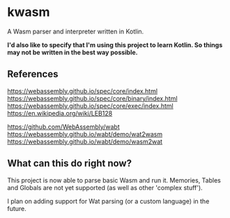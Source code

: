 # kwasm

A Wasm parser and interpreter written in Kotlin.

**I'd also like to specify that I'm using this project to learn Kotlin.
So things may not be written in the best way possible.**

## References

https://webassembly.github.io/spec/core/index.html  
https://webassembly.github.io/spec/core/binary/index.html  
https://webassembly.github.io/spec/core/exec/index.html  
https://en.wikipedia.org/wiki/LEB128

https://github.com/WebAssembly/wabt  
https://webassembly.github.io/wabt/demo/wat2wasm  
https://webassembly.github.io/wabt/demo/wasm2wat

## What can this do right now?

This project is now able to parse basic Wasm and run it.
Memories, Tables and Globals are not yet supported (as well as other 'complex stuff').

I plan on adding support for Wat parsing (or a custom language) in the future.
